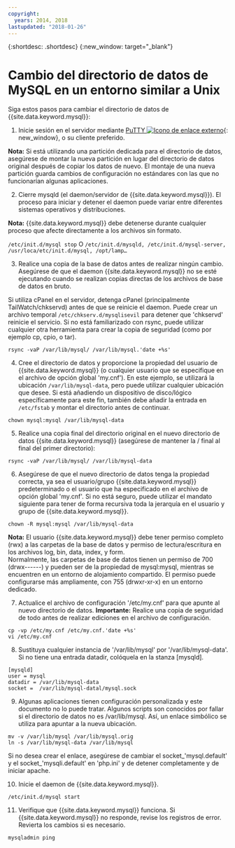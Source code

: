```yaml
---
copyright:
  years: 2014, 2018
lastupdated: "2018-01-26"
---
```


{:shortdesc: .shortdesc}
{:new_window: target="_blank"}

# Cambio del directorio de datos de MySQL en un entorno similar a Unix

Siga estos pasos para cambiar el directorio de datos de {{site.data.keyword.mysql}}:

1. Inicie sesión en el servidor mediante [PuTTY ![Icono de enlace externo](../../icons/launch-glyph.svg "Icono de enlace externo")](http://www.chiark.greenend.org.uk/~sgtatham/putty/download.html){: new_window}, o su cliente preferido.

  **Nota:** Si está utilizando una partición dedicada para el directorio de datos, asegúrese de montar la nueva partición en lugar del directorio de datos original después de copiar los datos de nuevo. El montaje de una nueva partición guarda cambios de configuración no estándares con las que no funcionarían algunas aplicaciones.

2. Cierre mysqld (el daemon/servidor de {{site.data.keyword.mysql}}). El proceso para iniciar y detener el daemon puede variar entre diferentes sistemas operativos y distribuciones.

  **Nota:** {{site.data.keyword.mysql}} debe detenerse durante cualquier proceso que afecte directamente a los archivos sin formato.

  `/etc/init.d/mysql stop`
  O
  `/etc/init.d/mysqld, /etc/init.d/mysql-server, /usr/loca/etc/init.d/mysql, /opt/lamp…`

3. Realice una copia de la base de datos antes de realizar ningún cambio. Asegúrese de que el daemon {{site.data.keyword.mysql}} no se esté ejecutando cuando se realizan copias directas de los archivos de base de datos en bruto. <!--(or be good at flushing and locking)-->

  Si utiliza cPanel en el servidor, detenga cPanel (principalmente TailWatch/chkservd) antes de que se reinicie el daemon. Puede crear un archivo temporal `/etc/chkserv.d/mysqlisevil` para detener que 'chkservd' reinicie el servicio. Si no está familiarizado con rsync, puede utilizar cualquier otra herramienta para crear la copia de seguridad (como por ejemplo cp, cpio, o tar).

  `rsync -vaP /var/lib/mysql/ /var/lib/mysql.'date +%s'`

4. Cree el directorio de datos y proporcione la propiedad del usuario de {{site.data.keyword.mysql}} (o cualquier usuario que se especifique en el archivo de opción global 'my.cnf'). En este ejemplo, se utilizará la ubicación `/var/lib/mysql-data`, pero puede utilizar cualquier ubicación que desee. Si está añadiendo un dispositivo de disco/lógico específicamente para este fin, también debe añadir la entrada en `/etc/fstab` y montar el directorio antes de continuar.

  `chown mysql:mysql /var/lib/mysql-data`

5. Realice una copia final del directorio original en el nuevo directorio de datos {{site.data.keyword.mysql}} (asegúrese de mantener la / final al final del primer directorio):

  `rsync -vaP /var/lib/mysql/ /var/lib/mysql-data`

6. Asegúrese de que el nuevo directorio de datos tenga la propiedad correcta, ya sea el usuario/grupo {{site.data.keyword.mysql}} predeterminado o el usuario que ha especificado en el archivo de opción global 'my.cnf'. Si no está seguro, puede utilizar el mandato siguiente para tener de forma recursiva toda la jerarquía en el usuario y grupo de {{site.data.keyword.mysql}}.

  `chown -R mysql:mysql /var/lib/mysql-data`

  **Nota:** El usuario {{site.data.keyword.mysql}} debe tener permiso completo (rwx) a las carpetas de la base de datos y permiso de lectura/escritura en los archivos log, bin, data, index, y form.<br/>
Normalmente, las carpetas de base de datos tienen un permiso de 700 (drwx------) y pueden ser de la propiedad de mysql:mysql, mientras se encuentren en un entorno de alojamiento compartido. El permiso puede configurarse más ampliamente, con 755 (drwxr-xr-x) en un entorno dedicado.

7. Actualice el archivo de configuración '/etc/my.cnf' para que apunte al nuevo directorio de datos. 
  **Importante:** Realice una copia de seguridad de todo antes de realizar ediciones en el archivo de configuración.

  `cp -vp /etc/my.cnf /etc/my.cnf.'date +%s'`<br/>
  `vi /etc/my.cnf`

8. Sustituya cualquier instancia de '/var/lib/mysql' por '/var/lib/mysql-data'. Si no tiene una entrada datadir, colóquela en la stanza [mysqld].

  `[mysqld]`<br/>
  `user = mysql`<br/>
  `datadir = /var/lib/mysql-data`<br/>
  `socket =  /var/lib/mysql-datal/mysql.sock`<br/>

9. Algunas aplicaciones tienen configuración personalizada y este documento no lo puede tratar. Algunos scripts son conocidos por fallar si el directorio de datos no es /var/lib/mysql. Así, un enlace simbólico se utiliza para apuntar a la nueva ubicación. <!--(first, moving the old data directory out of the way)-->

  `mv -v /var/lib/mysql /var/lib/mysql.orig`<br/>
  `ln -s /var/lib/mysql-data /var/lib/mysql`<br/>

  Si no desea crear el enlace, asegúrese de cambiar el socket_'mysql.default' y el socket_'mysqli.default' en 'php.ini' y de detener completamente y de iniciar apache.

10. Inicie el daemon de {{site.data.keyword.mysql}}.

  `/etc/init.d/mysql start`

11. Verifique que {{site.data.keyword.mysql}} funciona. Si {{site.data.keyword.mysql}} no responde, revise los registros de error. Revierta los cambios si es necesario.

  `mysqladmin ping`
